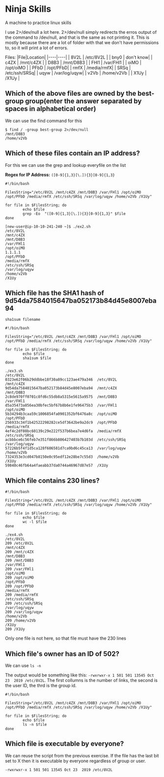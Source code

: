 # Ninja Skills

A machine to practice linux skills

I use 2>/dev/null a lot here. 2>/dev/null simply redirects the erros output of the command to /dev/null, and that is the same as not printing it. This is mostly because there are a lot of folder with that we don't have permissions to, so it will print a lot of errors. 

Files:
|File|Location|
|----|----|
| 8V2L | /etc/8V2L | 
| bny0 | don't know|
| c4ZX | /mnt/c4ZX |
| D8B3 | /mnt/D8B3 |
| FHl1 | /var/FHl1 |
| oiMO | /opt/oiMO |
| PFbD | /opt/PFbD|
| rmfX | /media/rmfX|
| SRSq | /etc/ssh/SRSq|
| uqyw | /var/log/uqyw|
| v2Vb | /home/v2Vb |
| X1Uy | /X1Uy |

## Which of the above files are owned by the best-group group(enter the answer separated by spaces in alphabetical order)

We can use the find command for this

```
$ find / -group best-group 2>/dev/null
/mnt/D8B3
/home/v2Vb
```

## Which of these files contain an IP address?

For this we can use the grep and lookup everyfile on the list

**Regex for IP Address:** ```([0-9]{1,3}[\.]){3}[0-9]{1,3}```

```
#!/bin/bash

FilesString="/etc/8V2L /mnt/c4ZX /mnt/D8B3 /var/FHl1 /opt/oiMO /opt/PFbD /media/rmfX /etc/ssh/SRSq /var/log/uqyw /home/v2Vb /X1Uy"

for file in $FilesString; do
        echo $file
        grep -Eo  "([0-9]{1,3}[\.]){3}[0-9]{1,3}" $file
done
```
```
[new-user@ip-10-10-241-240 ~]$ ./ex2.sh 
/etc/8V2L
/mnt/c4ZX
/mnt/D8B3
/var/FHl1
/opt/oiMO
1.1.1.1
/opt/PFbD
/media/rmfX
/etc/ssh/SRSq
/var/log/uqyw
/home/v2Vb
/X1Uy
```

## Which file has the SHA1 hash of 9d54da7584015647ba052173b84d45e8007eba94

```sha1sum filename```

```
#!/bin/bash

FilesString="/etc/8V2L /mnt/c4ZX /mnt/D8B3 /var/FHl1 /opt/oiMO /opt/PFbD /media/rmfX /etc/ssh/SRSq /var/log/uqyw /home/v2Vb /X1Uy"

for file in $FilesString; do
        echo $file
        sha1sum $file
done

```

```
./ex3.sh 
/etc/8V2L
0323e62f06b29ddbbe18f30a89cc123ae479a346  /etc/8V2L
/mnt/c4ZX
9d54da7584015647ba052173b84d45e8007eba94  /mnt/c4ZX
/mnt/D8B3
2c8de970ff0701c8fd6c55db8a5315e5615a9575  /mnt/D8B3
/var/FHl1
d5a35473a856ea30bfec5bf67b8b6e1fe96475b3  /var/FHl1
/opt/oiMO
5b34294b3caa59c1006854fa0901352bf6476a8c  /opt/oiMO
/opt/PFbD
256933c34f1b42522298282ce5df3642be9a2dc9  /opt/PFbD
/media/rmfX
4ef4c2df08bc60139c29e222f537b6bea7e4d6fa  /media/rmfX
/etc/ssh/SRSq
acbbbce6c56feb7e351f866b806427403b7b103d  /etc/ssh/SRSq
/var/log/uqyw
57226b5f4f1d5ca128f606581d7ca9bd6c45ca13  /var/log/uqyw
/home/v2Vb
7324353e3cd047b8150e0c95edf12e28be7c55d3  /home/v2Vb
/X1Uy
59840c46fb64a4faeabb37da0744a46967d87e57  /X1Uy
```

## Which file contains 230 lines?

```
#!/bin/bash

FilesString="/etc/8V2L /mnt/c4ZX /mnt/D8B3 /var/FHl1 /opt/oiMO /opt/PFbD /media/rmfX /etc/ssh/SRSq /var/log/uqyw /home/v2Vb /X1Uy"

for file in $FilesString; do
        echo $file
        wc -l $file
done
```

```
./ex4.sh 
/etc/8V2L
209 /etc/8V2L
/mnt/c4ZX
209 /mnt/c4ZX
/mnt/D8B3
209 /mnt/D8B3
/var/FHl1
209 /var/FHl1
/opt/oiMO
209 /opt/oiMO
/opt/PFbD
209 /opt/PFbD
/media/rmfX
209 /media/rmfX
/etc/ssh/SRSq
209 /etc/ssh/SRSq
/var/log/uqyw
209 /var/log/uqyw
/home/v2Vb
209 /home/v2Vb
/X1Uy
209 /X1Uy
```
Only one file is not here, so that file must have the 230 lines

## Which file's owner has an ID of 502?

We can use ```ls -n```

The output would be something like this: ```-rwxrwxr-x 1 501 501 13545 Oct 23  2019 /etc/8V2L```.
The first collumns is the number of links, the second is the user ID, the thrd is the group id.


```
#!/bin/bash

FilesString="/etc/8V2L /mnt/c4ZX /mnt/D8B3 /var/FHl1 /opt/oiMO /opt/PFbD /media/rmfX /etc/ssh/SRSq /var/log/uqyw /home/v2Vb /X1Uy"

for file in $FilesString; do
        echo $file
        ls -n $file
done
```

## Which file is executable by everyone?

We can reuse the script from the previous exercise. If the file has the last bit set to X then it is executable by everyone regardless of group or user.

```-rwxrwxr-x 1 501 501 13545 Oct 23  2019 /etc/8V2L```